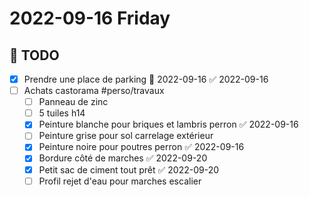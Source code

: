 # 2022-09-16 Friday

## 📆 TODO
- [x] Prendre une place de parking 📅 2022-09-16 ✅ 2022-09-16
- [ ] Achats castorama #perso/travaux 
	- [ ] Panneau de zinc
	- [ ] 5 tuiles h14
	- [x] Peinture blanche pour briques et lambris perron ✅ 2022-09-16
	- [ ] Peinture grise pour sol carrelage extérieur 
	- [x] Peinture noire pour poutres perron ✅ 2022-09-16
	- [x] Bordure côté de marches ✅ 2022-09-20
	- [x] Petit sac de ciment tout prêt ✅ 2022-09-20
	- [ ] Profil rejet d'eau pour marches escalier 